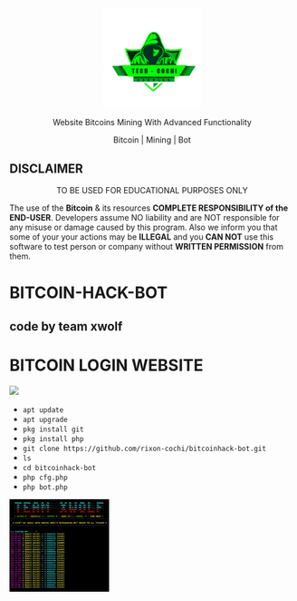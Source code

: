 <br>
<p align="center">
<img width="35%" src="logo.png"/>
</p>

<p align="center">
      Website Bitcoins Mining With Advanced Functionality
</p> 
<p align="center">
     Bitcoin | Mining | Bot 
</p>

<p align="center">
<a href="https://img.shields.io/badge/youtube-TECH--COCHI-green?style=for-the-badge&logo=youtube)]https://www.youtube.com/channel/UCdUnJ0qjDZ-psQYtgyoEl9Q" ></a>
</p>

## DISCLAIMER

<p align="center">
  TO BE USED FOR EDUCATIONAL PURPOSES ONLY
</p>

The use of the **Bitcoin** & its resources **COMPLETE RESPONSIBILITY of the END-USER**. Developers assume NO liability and are NOT responsible for any misuse or damage caused by this program. Also we inform you that some of your your actions may be **ILLEGAL** and you **CAN NOT** use this software to test person or company without **WRITTEN PERMISSION** from them.


# BITCOIN-HACK-BOT

## code by team xwolf

# BITCOIN LOGIN WEBSITE
  
[![](https://img.shields.io/badge/BTC_WEBSITE-LOGING--SITE-blue?style=for-the-badge&logo=rapidamining)](https://rapidamining.com/r/69904)

* ``apt update``
* ``apt upgrade``
* ``pkg install git``
* ``pkg install php``
* ``git clone https://github.com/rixon-cochi/bitcoinhack-bot.git``
* ``ls``
* ``cd bitcoinhack-bot``
* ``php cfg.php``
* ``php bot.php``

<p>
<img width="35%" src="IMG_20200513_234857.jpg"/>
</p>
